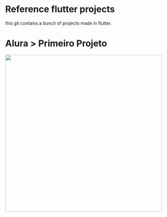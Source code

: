 # Reference flutter projects
this git contains a bunch of projects made in flutter.

# Alura > Primeiro Projeto
<div align="start">
<img src="https://github.com/nascimento92/reference_flutter_projects/assets/59546387/055d2807-2d22-49ae-afd4-26e037394fa2)" height="500px">
</div>
